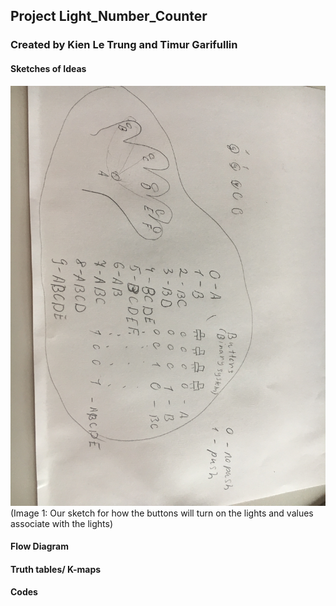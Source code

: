 ## Project Light_Number_Counter
### Created by Kien Le Trung and Timur Garifullin

#### Sketches of Ideas
![](https://github.com/BrightChanges/Unit-2/blob/main/IMG_3803.JPG)
(Image 1: Our sketch for how the buttons will turn on the lights and values associate with the lights)

#### Flow Diagram


#### Truth tables/ K-maps


#### Codes



